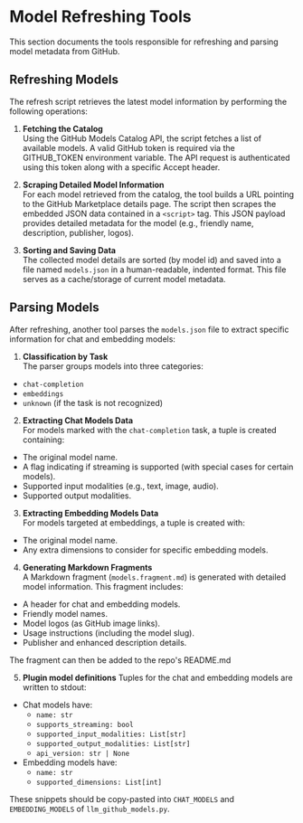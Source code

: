 # Model Refreshing Tools

This section documents the tools responsible for refreshing and parsing model metadata from GitHub.

## Refreshing Models

The refresh script retrieves the latest model information by performing the following operations:

1. **Fetching the Catalog**  
Using the GitHub Models Catalog API, the script fetches a list of available models. A valid GitHub token is required via the GITHUB_TOKEN environment variable. The API request is authenticated using this token along with a specific Accept header.

2. **Scraping Detailed Model Information**  
For each model retrieved from the catalog, the tool builds a URL pointing to the GitHub Marketplace details page. The script then scrapes the embedded JSON data contained in a `<script>` tag. This JSON payload provides detailed metadata for the model (e.g., friendly name, description, publisher, logos).

3. **Sorting and Saving Data**  
The collected model details are sorted (by model id) and saved into a file named `models.json` in a human-readable, indented format. This file serves as a cache/storage of current model metadata.

## Parsing Models

After refreshing, another tool parses the `models.json` file to extract specific information for chat and embedding models:

1. **Classification by Task**  
The parser groups models into three categories:
- `chat-completion`
- `embeddings`
- `unknown` (if the task is not recognized)

2. **Extracting Chat Models Data**  
For models marked with the `chat-completion` task, a tuple is created containing:
- The original model name.
- A flag indicating if streaming is supported (with special cases for certain models).
- Supported input modalities (e.g., text, image, audio).
- Supported output modalities.

3. **Extracting Embedding Models Data**  
For models targeted at embeddings, a tuple is created with:
- The original model name.
- Any extra dimensions to consider for specific embedding models.

4. **Generating Markdown Fragments**  
A Markdown fragment (`models.fragment.md`) is generated with detailed model information. This fragment includes:
- A header for chat and embedding models.
- Friendly model names.
- Model logos (as GitHub image links).
- Usage instructions (including the model slug).
- Publisher and enhanced description details.

The fragment can then be added to the repo's README.md

5. **Plugin model definitions**
Tuples for the chat and embedding models are written to stdout:
- Chat models have:
   - `name: str`
   - `supports_streaming: bool`
   - `supported_input_modalities: List[str]`
   - `supported_output_modalities: List[str]`
   - `api_version: str | None`
- Embedding models have:
   - `name: str`
   - `supported_dimensions: List[int]`

These snippets should be copy-pasted into `CHAT_MODELS` and `EMBEDDING_MODELS` of `llm_github_models.py`.

